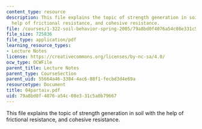 ```yaml
---
content_type: resource
description: This file explains the topic of strength generation in soil with the
  help of frictional resistance, and cohesive resistance.
file: /courses/1-322-soil-behavior-spring-2005/79a8bd0f4076a54c08e331c5a0b79667_04partaiv.pdf
file_size: 725836
file_type: application/pdf
learning_resource_types:
- Lecture Notes
license: https://creativecommons.org/licenses/by-nc-sa/4.0/
ocw_type: OCWFile
parent_title: Lecture Notes
parent_type: CourseSection
parent_uid: 55664a46-3384-4ac6-88f1-fecbd3d4e69a
resourcetype: Document
title: 04partaiv.pdf
uid: 79a8bd0f-4076-a54c-08e3-31c5a0b79667
---
```

This file explains the topic of strength generation in soil with the help of frictional resistance, and cohesive resistance.